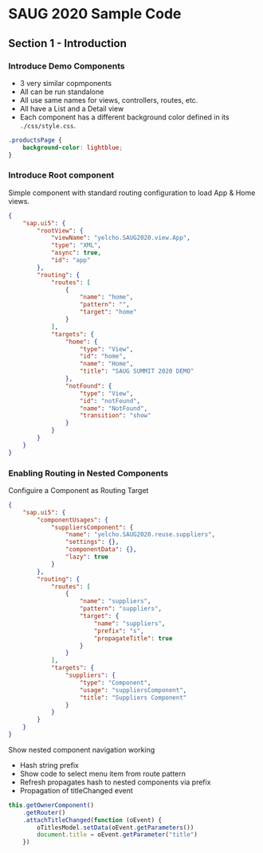 # SAUG 2020 Sample Code

## Section 1 - Introduction

### Introduce Demo Components

- 3 very similar copmponents
- All can be run standalone
- All use same names for views, controllers, routes, etc.
- All have a List and a Detail view
- Each component has a different background color defined in its `./css/style.css`.

```css
.productsPage {
	background-color: lightblue;
}
```

### Introduce Root component

Simple component with standard routing configuration to load App & Home views.

```json
{
	"sap.ui5": {
		"rootView": {
			"viewName": "yelcho.SAUG2020.view.App",
			"type": "XML",
			"async": true,
			"id": "app"
		},
		"routing": {
			"routes": [
				{
					"name": "home",
					"pattern": "",
					"target": "home"
				}
			],
			"targets": {
				"home": {
					"type": "View",
					"id": "home",
					"name": "Home",
					"title": "SAUG SUMMIT 2020 DEMO"
				},
				"notFound": {
					"type": "View",
					"id": "notFound",
					"name": "NotFound",
					"transition": "show"
				}
			}
		}
	}
}
```

### Enabling Routing in Nested Components

Configuire a Component as Routing Target

```json
{
	"sap.ui5": {
		"componentUsages": {
			"suppliersComponent": {
				"name": "yelcho.SAUG2020.reuse.suppliers",
				"settings": {},
				"componentData": {},
				"lazy": true
			}
		},
		"routing": {
			"routes": [
				{
					"name": "suppliers",
					"pattern": "suppliers",
					"target": {
						"name": "suppliers",
						"prefix": "s",
						"propagateTitle": true
					}
				}
			],
			"targets": {
				"suppliers": {
					"type": "Component",
					"usage": "suppliersComponent",
					"title": "Suppliers Component"
				}
			}
		}
	}
}
```

Show nested component navigation working

- Hash string prefix
- Show code to select menu item from route pattern
- Refresh propagates hash to nested components via prefix
- Propagation of titleChanged event

```javascript
this.getOwnerComponent()
	.getRouter()
	.attachTitleChanged(function (oEvent) {
		oTitlesModel.setData(oEvent.getParameters())
		document.title = oEvent.getParameter("title")
	})
```
